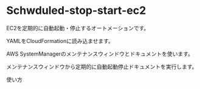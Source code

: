 # Schwduled-stop-start-ec2
EC2を定期的に自動起動・停止するオートメーションです。

YAMLをCloudFormationに読み込ませます。

AWS SystemManagerのメンテナンスウィンドウとドキュメントを使います。

メンテナンスウィンドウから定期的に自動起動停止ドキュメントを実行します。

使い方

